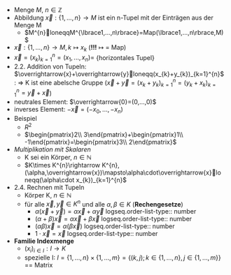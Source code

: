 - Menge $M$, $n\in\mathbb{Z}$
- Abbildung $\overrightarrow{x}:\lbrace1,...,n\rbrace\rightarrow M$ ist ein n-Tupel mit der Einträgen aus der Menge M
	- $M^{n}loneqqM^{\lbrace1,...,n\rbrace}=Map(\lbrace1,...,n\rbrace,M)$
- $\overrightarrow{x}:\lbrace1,...,n\rbrace\rightarrow M,k\mapsto x_{k}$ (**!!!** $\mapsto$ = Map)
- $\overrightarrow{x}=(x_{k})_{k=1}^{n}=(x_1,...,x_{n})=$ {horizontales Tupel}
- 2.2. Addition von Tupeln: $\overrightarrow{x}+\overrightarrow{y}loneqq(x_{k}+y_{k})_{k=1}^{n}$: => K ist eine abelsche Gruppe ($\overrightarrow{x}+\overrightarrow{y}=(x_{k}+y_{k})_{k=1}^{n}=(y_{k}+x_{k})_{k=1}^{n}=\overrightarrow{y}+\overrightarrow{x}$)
- neutrales Element: $\overrightarrow{0}=(0,...,0)$
- inverses Element: $-\overrightarrow{x}=(-x_0,...,-x_{n})$
- Beispiel
	- $R^2$
	- $\begin{pmatrix}2\\ 3\end{pmatrix}+\begin{pmatrix}1\\ -1\end{pmatrix}=\begin{pmatrix}3\\ 2\end{pmatrix}$
- *Multiplikation mit Skalaren*
	- K sei ein Körper, $n\in\mathbb{N}$
	- $K\times K^{n}\rightarrow K^{n},(\alpha,\overrightarrow{x})\mapsto\alpha\cdot\overrightarrow{x}loneqq(\alpha\cdot x_{k})_{k=1}^{n}$
- 2.4. Rechnen mit Tupeln
	- Körper K, $n\in\mathbb{N}$
	- für alle $\overrightarrow{x},\overrightarrow{y}\in K^{n}$ und alle $\alpha,\beta\in K$ (**Rechengesetze**)
		- $\alpha(\overrightarrow{x}+\overrightarrow{y})=\alpha\overrightarrow{x}+\alpha\overrightarrow{y}$
		  logseq.order-list-type:: number
		- $(\alpha+\beta)\overrightarrow{x}=\alpha\overrightarrow{x}+\beta\overrightarrow{x}$
		  logseq.order-list-type:: number
		- $(\alpha\beta)\overrightarrow{x}=\alpha(\beta\overrightarrow{x})$
		  logseq.order-list-type:: number
		- $1\cdot\overrightarrow{x}=\overrightarrow{x}$
		  logseq.order-list-type:: number
- **Familie Indexmenge**
	- $(x_{i})_{i\in I}:I\rightarrow K$
	- spezielle I: $I=\lbrace1,...,n\rbrace\times\lbrace1,...,m\rbrace=\lbrace(k,j);k\in\lbrace1,...,n\rbrace,j\in\lbrace1,...,m\rbrace\rbrace$ == Matrix